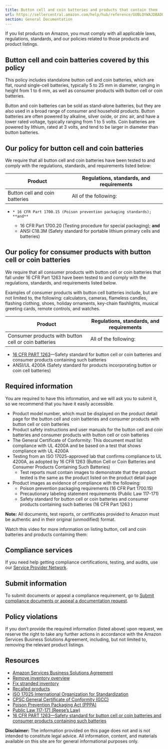 ```yaml
---
title: Button cell and coin batteries and products that contain them
url: https://sellercentral.amazon.com/help/hub/reference/GUBLQYWAJDBADUVK
section: General Documentation
---
```


If you list products on Amazon, you must comply with all applicable laws,
regulations, standards, and our policies related to those products and product
listings.

## Button cell and coin batteries covered by this policy

This policy includes standalone button cell and coin batteries, which are
flat, round single-cell batteries, typically 5 to 25 mm in diameter, ranging
in height from 1 to 6 mm, as well as consumer products with button cell or
coin batteries.

Button and coin batteries can be sold as stand-alone batteries, but they are
also used in a broad range of consumer and household products. Button
batteries are often powered by alkaline, silver oxide, or zinc air, and have a
lower rated voltage, typically ranging from 1 to 5 volts. Coin batteries are
powered by lithium, rated at 3 volts, and tend to be larger in diameter than
button batteries.

## Our policy for button cell and coin batteries

We require that all button cell and coin batteries have been tested to and
comply with the regulations, standards, and requirements listed below:

Product | Regulations, standards, and requirements  
---|---  
Button cell and coin batteries |  All of the following:

  *     * 16 CFR Part 1700.15 (Poison prevention packaging standards); **and**
    * 16 CFR Part 1700.20 (Testing procedure for special packaging); **and**
    * ANSI C18.3M (Safety standard for portable lithium primary cells and batteries)

  
  
## Our policy for consumer products with button cell or coin batteries

We require that all consumer products with button cell or coin batteries that
fall under 16 CFR Part 1263 have been tested to and comply with the
regulations, standards, and requirements listed below.

Examples of consumer products with button cell batteries include, but are not
limited to, the following: calculators, cameras, flameless candles, flashing
clothing, shoes, holiday ornaments, key-chain flashlights, musical greeting
cards, remote controls, and watches.

Product | Regulations, standards, and requirements  
---|---  
Consumer products with button cell or coin batteries |  All of the following:

  * [16 CFR PART 1263](https://www.ecfr.gov/current/title-16/chapter-II/subchapter-B/part-1263)—Safety standard for button cell or coin batteries and consumer products containing such batteries
  * ANSI/UL 4200A (Safety standard for products incorporating button or coin cell batteries)

  
  
## Required information

You are required to have this information, and we will ask you to submit it,
so we recommend that you have it easily accessible.

  * Product model number, which must be displayed on the product detail page for the button cell and coin batteries and consumer products with button cell or coin batteries
  * Product safety instructions and user manuals for the button cell and coin batteries and consumer products with button cell or coin batteries
  * The General Certificate of Conformity: This document must list compliance with UL 4200A and be based on a test that shows compliance with UL 4200A
  * Testing from an ISO 17025-approved lab that confirms compliance to UL 4200A, as adopted by 16 CFR 1263 (Button Cell or Coin Batteries and Consumer Products Containing Such Batteries)
    * Test reports must contain images to demonstrate that the product tested is the same as the product listed on the product detail page
  * Product images as evidence of compliance with the following:
    * Poison prevention packaging requirements (16 CFR Part 1700.15) 
    * Precautionary labeling statement requirements (Public Law 117-171)
    * Safety standard for button cell or coin batteries and consumer products containing such batteries (16 CFR Part 1263 )

**Note:** All documents, test reports, or certificates provided to Amazon must
be authentic and in their original (unmodified) format.

Watch this video for more information on listing button, cell and coin
batteries and products containing them:

## Compliance services

If you need help getting compliance certifications, testing, and audits, use
our [Service Provider Network](/gspn/searchpage/Compliance).

## Submit information

To submit documents or appeal a compliance requirement, go to [Submit
compliance documents or appeal a documentation
request](/gp/help/GC35Z63FGCUCUWXX).

## Policy violations

If you don’t provide the required information (listed above) upon request, we
reserve the right to take any further actions in accordance with the Amazon
Services Business Solutions Agreement, including, but not limited to, removing
the relevant product listings.

## Resources

  * [Amazon Services Business Solutions Agreement](/gp/help/external/G1791)
  * [Remove inventory overview](/gp/help/G200280650)
  * [Fix stranded inventory](/inventoryplanning/stranded-inventory/)
  * [Recalled products](/gp/help/external/G200164750)
  * [ISO 17025 International Organization for Standardization](https://www.iso.org/ISO-IEC-17025-testing-and-calibration-laboratories.html)
  * [CPSC General Certificate of Conformity (GCC)](https://www.cpsc.gov/Business--Manufacturing/Testing-Certification/General-Certificate-of-Conformity)
  * [Poison Prevention Packaging Act (PPPA)](https://www.cpsc.gov/node/12818)
  * [Public Law 117-171 (Reese’s Law)](https://www.congress.gov/bill/117th-congress/house-bill/5313/text)
  * [16 CFR PART 1263—Safety standard for button cell or coin batteries and consumer products containing such batteries](https://www.ecfr.gov/current/title-16/chapter-II/subchapter-B/part-1263)

**Disclaimer:** The information provided on this page does not and is not
intended to constitute legal advice. All information, content, and materials
available on this site are for general informational purposes only.

